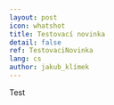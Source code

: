 ```yaml
---
layout: post
icon: whatshot
title: Testovací novinka
detail: false
ref: TestovaciNovinka
lang: cs
author: jakub_klímek
---
```


Test
